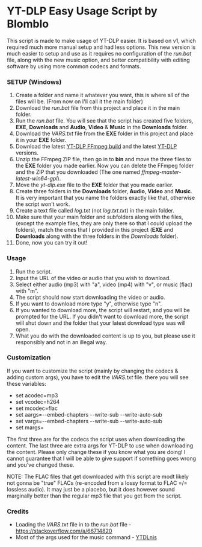 # YT-DLP Easy Usage Script by Blomblo
This script is made to make usage of YT-DLP easier. It is based on v1, which required much more manual setup and had less options. This new version is much easier to setup and use as it requires no configuration of the *run.bat* file, along with the new music option, and better compatibility with editing software by using more common codecs and formats. 

### SETUP (Windows)
1. Create a folder and name it whatever you want, this is where all of the files will be. (From now on I'll call it the main folder)
2. Download the *run.bat* file from this project and place it in the main folder.
3. Run the *run.bat* file. You will see that the script has created five folders, **EXE**, **Downloads** and **Audio**, **Video** & **Music** in the **Downloads** folder.
4. Download the *VARS.txt* file from the **EXE** folder in this project and place it in your **EXE** folder.
5. Download the latest [YT-DLP FFmpeg build](https://github.com/yt-dlp/FFmpeg-Builds/releases/download/latest/ffmpeg-master-latest-win64-gpl.zip) and the latest [YT-DLP](https://github.com/yt-dlp/yt-dlp/releases/latest/download/yt-dlp.exe) versions.
6. Unzip the FFmpeg ZIP file, then go in to **bin** and move the three files to the **EXE** folder you made earlier. Now you can delete the FFmpeg folder and the ZIP that you downloaded (The one named *ffmpeg-master-latest-win64-gpl*).
7. Move the *yt-dlp.exe* file to the **EXE** folder that you made earlier.
8. Create three folders in the **Downloads** folder, **Audio**, **Video** and **Music**. It is very important that you name the folders exactly like that, otherwise the script won't work.
9. Create a text file called *log.txt* (not *log.txt.txt*) in the main folder.
10. Make sure that your main folder and subfolders along with the files, (except the example files, they are only there so that I could upload the folders), match the ones that I provided in this project (**EXE** and **Downloads** along with the three folders in the *Downloads* folder). 
11. Done, now you can try it out!

### Usage
1. Run the script.
2. Input the URL of the video or audio that you wish to download.
3. Select either audio (mp3) with "a", video (mp4) with "v", or music (flac) with "m".
4. The script should now start downloading the video or audio.
5. If you want to download more type "y", otherwise type "n".
6. If you wanted to download more, the script will restart, and you will be prompted for the URL. If you didn't want to download more, the script will shut down and the folder that your latest download type was will open.
7. What you do with the downloaded content is up to you, but please use it responsibly and not in an illegal way.

### Customization
If you want to customize the script (mainly by changing the codecs & adding custom args), you have to edit the *VARS.txt* file. there you will see these variables:
* set acodec=mp3
* set vcodec=h264
* set mcodec=flac
* set aargs=--embed-chapters --write-sub --write-auto-sub
* set vargs=--embed-chapters --write-sub --write-auto-sub
* set margs=

The first three are for the codecs the script uses when downloading the content. The last three are extra args for YT-DLP to use when downloading the content.
Please only change these if you know what you are doing! I cannot guarantee that I will be able to give support if something goes wrong and you've changed these.


NOTE: The FLAC files that get downloaded with this script are modt likely not gonna be "true" FLACs (re-encoded from a lossy format to FLAC =/= lossless audio).
It may just be a placebo, but it does however sound marginally better than the regular mp3 file that you get from the script.


### Credits
* Loading the *VARS.txt* file in to the *run.bat* file - https://stackoverflow.com/a/66714820
* Most of the args used for the music command - [YTDLnis](https://github.com/deniscerri/ytdlnis)
